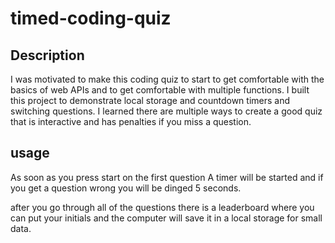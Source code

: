 # timed-coding-quiz


## Description

I was motivated to make this coding quiz to start to get comfortable with the basics of web APIs and to get comfortable with multiple functions.
I built this project to demonstrate local storage and countdown timers and switching questions.
I learned there are multiple ways to create a good quiz that is interactive and has penalties if you miss a question.

## usage 
As soon as you press start on the first question A timer will be started and if you get a question wrong you will be dinged 5 seconds.

after you go through all of the questions there is a leaderboard where you can put your initials and the computer will save it in a local storage for small data.